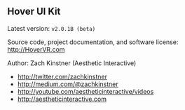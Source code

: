 ## Hover UI Kit

Latest version: `v2.0.1B (beta)`

Source code, project documentation, and software license: http://HoverVR.com

Author: Zach Kinstner (Aesthetic Interactive)
- http://twitter.com/zachkinstner
- http://medium.com/@zachkinstner
- http://youtube.com/aestheticinteractive/videos
- http://aestheticinteractive.com
